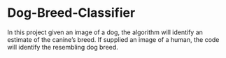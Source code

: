 # Dog-Breed-Classifier
In this project  given an image of a dog, the algorithm will identify an estimate of the canine’s breed. If supplied an image of a human, the code will identify the resembling dog breed.
